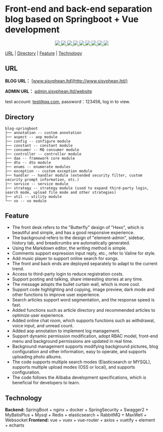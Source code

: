 # Front-end and back-end separation blog based on Springboot + Vue development
<p align="center">
   <a target="_blank" href=https://github.com/YunhaoHan1997/myblog>
      <img src="https://img.shields.io/hexpm/l/plug.svg"/>
      <img src="https://img.shields.io/badge/JDK-1.8+-green.svg"/>
      <img src="https://img.shields.io/badge/springboot-2.4.2.RELEASE-green"/>
      <img src="https://img.shields.io/badge/vue-2.5.17-green"/>
      <img src="https://img.shields.io/badge/mysql-8.0.20-green"/>
      <img src="https://img.shields.io/badge/mybatis--plus-3.4.0-green"/>
      <img src="https://img.shields.io/badge/redis-6.0.5-green"/>
      <img src="https://img.shields.io/badge/elasticsearch-7.9.2-green"/>
      <img src="https://img.shields.io/badge/rabbitmq-3.8.5-green"/>
   </a>
</p>

[URL](#URL) | [Directory](#Directory) | [Feature](#Feature) | [Technology](#Technology)

## URL

**BLOG URL：** [www.sisyphean.ltd](http://www.sisyphean.ltd/)

**ADMIN URL：** [admin.sisyphean.ltd/website](http://admin.sisyphean.ltd/website)

test account: test@qq.com, password：123456, log in to view.

## Directory

````
blog-springboot
├── annotation -- custom annotation
├── aspect -- aop module
├── config -- configure module
├── constant -- constant module
├── consumer -- MQ consumer module
├── controller -- controller module
├── dao -- framework core module
├── dto -- dto module
├── enums -- enumerate modules
├── exception -- custom exception module
├── handler -- handler module (extended security filter, custom security prompt information, etc.)
├── service -- service module
├── strategy -- strategy module (used to expand third-party login, search mode, upload file mode and other strategies)
├── util -- utility module
└── vo -- vo module
````

## Feature

- The front desk refers to the "Butterfly" design of "Hexo", which is beautiful and simple, and has a good responsive experience.
- The background refers to the design of "element-admin", sidebar, history tab, and breadcrumbs are automatically generated.
- Using the Markdown editor, the writing method is simple.
- Comments support expression input reply, etc., refer to Valine for style.
- Add music player to support online search for songs.
- The front and back ends are deployed separately to adapt to the current trend.
- Access to third-party login to reduce registration costs.
- Support posting and talking, share interesting stories at any time.
- The message adopts the bullet curtain wall, which is more cool.
- Support code highlighting and copying, image preview, dark mode and other functions to improve user experience.
- Search articles support word segmentation, and the response speed is fast.
- Added functions such as article directory and recommended articles to optimize user experience.
- Added online chat room, which supports functions such as withdrawal, voice input, and unread count.
- Added aop annotation to implement log management.
- Support dynamic permission modification, adopt RBAC model, front-end menu and background permissions are updated in real time.
- Background management supports modifying background pictures, blog configuration and other information, easy to operate, and supports uploading photo albums.
- The code supports multiple search modes (Elasticsearch or MYSQL), supports multiple upload modes (OSS or local), and supports configuration.
- The code follows the Alibaba development specifications, which is beneficial for developers to learn.

## Technology
**Backend:** SpringBoot + nginx + docker + SpringSecurity + Swagger2 + MyBatisPlus + Mysql + Redis + elasticsearch + RabbitMQ + MaxWell + Websocket
**Frontend:** vue + vuex + vue-router + axios + vuetify + element + echarts
